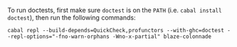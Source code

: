 To run doctests, first make sure `doctest` is on the `PATH` (i.e. `cabal install doctest`), then run the following commands:

```
cabal repl --build-depends=QuickCheck,profunctors --with-ghc=doctest --repl-options="-fno-warn-orphans -Wno-x-partial" blaze-colonnade
```
